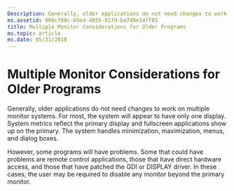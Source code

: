 ```yaml
---
Description: Generally, older applications do not need changes to work on multiple monitor systems.
ms.assetid: 908cf88c-69ed-4855-817d-ba749e14ff85
title: Multiple Monitor Considerations for Older Programs
ms.topic: article
ms.date: 05/31/2018
---
```


# Multiple Monitor Considerations for Older Programs

Generally, older applications do not need changes to work on multiple monitor systems. For most, the system will appear to have only one display. System metrics reflect the primary display and fullscreen applications show up on the primary. The system handles minimization, maximization, menus, and dialog boxes.

However, some programs will have problems. Some that could have problems are remote control applications, those that have direct hardware access, and those that have patched the GDI or DISPLAY driver. In these cases, the user may be required to disable any monitor beyond the primary monitor.

 

 



